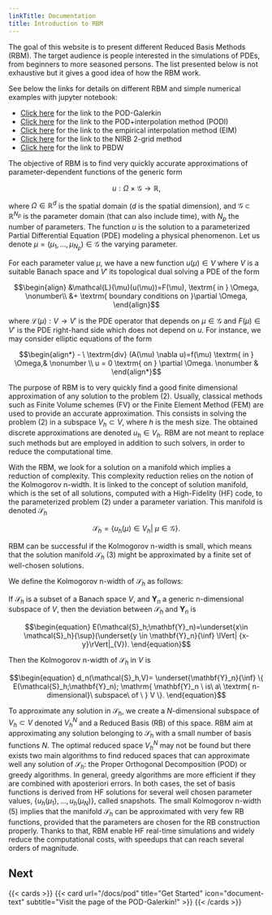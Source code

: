 ```yaml
---
linkTitle: Documentation
title: Introduction to RBM
---
```


The goal of this website is to present different Reduced Basis Methods (RBM).
The target audience is people interested in the simulations of PDEs, from beginners to more seasoned persons. The list presented below is not exhaustive but it gives a good idea of how the RBM work.

See below the links for details on different RBM and simple numerical examples with jupyter notebook:

- [Click here](/docs/pod) for the link to the POD-Galerkin
- [Click here](/docs/podi) for the link to the POD+interpolation method (PODI)
- [Click here](/docs/eim) for the link to the empirical interpolation method (EIM)
- [Click here](/docs/nirb2grid) for the link to the NIRB 2-grid method
- [Click here](/docs/pbdw) for the link to PBDW


The objective of RBM is to find very quickly accurate approximations of parameter-dependent functions of the generic form

$$\begin{equation}
  u:\Omega \times \mathcal{G} \to \mathbb{R},
\end{equation}$$

where $\Omega \in \mathbb{R}^d$ is the spatial domain ($d$ is the spatial dimension), and $\mathcal{G}\subset \mathbb{R}^{N_p}$ is the parameter domain (that can also include time), with $N_p$ the number of parameters. The function $u$ is the solution to a parameterized Partial Differential Equation (PDE) modeling a physical phenomenon. Let us denote $\mu=(\mu_1,\dots,\mu_{N_p}) \in \mathcal{G}$ the varying parameter.

 For each parameter value $\mu$, we have a new function $u(\mu) \in V$ where $V$ is a suitable Banach space and $V'$ its topological dual solving a PDE of the form

$$\begin{align}
  &\mathcal{L}(\mu)(u(\mu))=F(\mu), \textrm{ in } \Omega, \nonumber\\
  &+ \textrm{ boundary conditions on }\partial \Omega,
\end{align}$$

where $\mathcal{L}(\mu):V \to V'$ is the PDE operator that depends on $\mu \in \mathcal{G}$ and $F(\mu) \in V'$ is the PDE right-hand side which does not depend on $u$. For instance, we may consider elliptic equations of the form

$$\begin{align*}
     - \ \textrm{div} (A(\mu) \nabla u)=f(\mu) \textrm{ in } \Omega,& \nonumber \\
     u = 0 \textrm{ on } \partial \Omega. \nonumber &
\end{align*}$$

The purpose of RBM is to very quickly find a good finite dimensional approximation of any solution to the problem (2). Usually, classical methods such as Finite Volume schemes (FV) or the Finite Element Method (FEM) are used to provide an accurate approximation. This consists in solving the problem (2) in a subspace $V_h \subset V$, where $h$ is the mesh size. The obtained discrete approximations are denoted $u_h \in V_h$. RBM are not meant to replace such methods but are employed in addition to such solvers, in order to reduce the computational time.

With the RBM, we look for a solution on a manifold which implies a reduction of complexity. This complexity reduction relies on the notion of the Kolmogorov n-width. It is linked to the concept of solution manifold, which is the set of all solutions, computed with a High-Fidelity (HF) code, to the parameterized problem (2) under a parameter variation. This manifold is denoted $\mathcal{S}_h$

$$\begin{equation}
  \mathcal{S}_h=\{u_h(\mu)\in V_h| \ \mu \in \mathcal{G}\}.
\end{equation}$$

RBM can be successful if the Kolmogorov n-width is small, which means that the solution manifold  $\mathcal{S}_h$ (3) might be approximated by a finite set of well-chosen solutions.

We define the Kolmogorov n-width of $\mathcal{S}_h$ as follows:

If $\mathcal{S}_h$ is a subset of a Banach space $V$, and $\mathbf{Y}_n$ a generic n-dimensional subspace of $V$, then the deviation between $\mathcal{S}_h$ and $\mathbf{Y}_n$ is

$$\begin{equation}
    E(\mathcal{S}_h;\mathbf{Y}_n)=\underset{x\in \mathcal{S}_h}{\sup}(\underset{y \in \mathbf{Y}_n}{\inf} \lVert| {x-y}\rVert|_{V}).
\end{equation}$$

Then the Kolmogorov n-width of $\mathcal{S}_h$ in $V$ is 

$$\begin{equation}
  d_n(\mathcal{S}_h,V)= \underset{\mathbf{Y}_n}{\inf} \{ E(\mathcal{S}_h;\mathbf{Y}_n); \mathrm{ \mathbf{Y}_n \ is\ a\ \textrm{ n-dimensional}\ subspace\ of \  } V \}.
\end{equation}$$

To approximate any solution in $\mathcal{S}_h$, we create a $N$-dimensional subspace of $V_h \subset V$ denoted $V_h^N$ and a Reduced Basis (RB) of this space. RBM aim at approximating any solution belonging to $\mathcal{S}_h$ with a small number of basis functions $N$. The optimal reduced space $V_h^N$ may not be found but there exists two main algorithms to find reduced spaces that can approximate well any solution of $\mathcal{S}_h$: the Proper Orthogonal Decomposition (POD) or greedy algorithms. In general, greedy algorithms are more efficient if they are combined with aposteriori errors. In both cases, the set of basis functions is derived from HF solutions for several well chosen parameter values, $\{u_h(\mu_1),\dots,u_h(\mu_N)\}$, called snapshots. 
The small Kolmogorov n-width (5) implies that the manifold $\mathcal{S}_h$ can be approximated with very few RB functions, provided that the parameters are chosen for the RB construction properly. Thanks to that, RBM enable HF real-time simulations and widely reduce the computational costs, with speedups that can reach several orders of magnitude.


<!--more-->


## Next

{{< cards >}}
  {{< card url="/docs/pod" title="Get Started" icon="document-text" subtitle="Visit the page of the POD-Galerkin!" >}}
{{< /cards >}}
